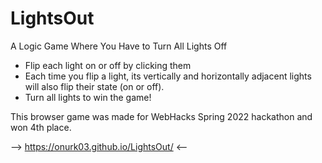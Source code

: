 # LightsOut
 A Logic Game Where You Have to Turn All Lights Off
 
- Flip each light on or off by clicking them
- Each time you flip a light, its vertically and horizontally adjacent lights will also flip their state (on or off).
- Turn all lights to win the game!

This browser game was made for WebHacks Spring 2022 hackathon and won 4th place.

--> https://onurk03.github.io/LightsOut/ <--
